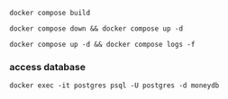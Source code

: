 ```shell
docker compose build
```

```shell
docker compose down && docker compose up -d
```

```shell
docker compose up -d && docker compose logs -f
``` 

### access database
```shell
docker exec -it postgres psql -U postgres -d moneydb
```